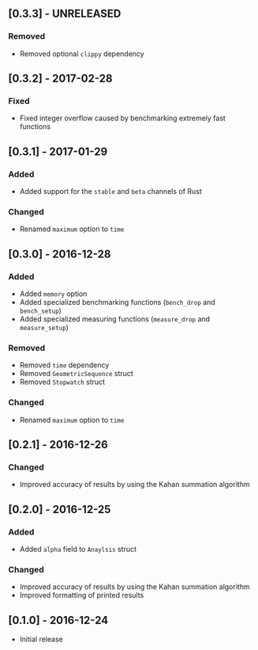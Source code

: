 ## [0.3.3] - UNRELEASED

### Removed
- Removed optional `clippy` dependency

## [0.3.2] - 2017-02-28

### Fixed
- Fixed integer overflow caused by benchmarking extremely fast functions

## [0.3.1] - 2017-01-29

### Added
- Added support for the `stable` and `beta` channels of Rust

### Changed
- Renamed `maximum` option to `time`

## [0.3.0] - 2016-12-28

### Added
- Added `memory` option
- Added specialized benchmarking functions (`bench_drop` and `bench_setup`)
- Added specialized measuring functions (`measure_drop` and `measure_setup`)

### Removed
- Removed `time` dependency
- Removed `GeometricSequence` struct
- Removed `Stopwatch` struct

### Changed
- Renamed `maximum` option to `time`

## [0.2.1] - 2016-12-26

### Changed
- Improved accuracy of results by using the Kahan summation algorithm

## [0.2.0] - 2016-12-25

### Added
- Added `alpha` field to `Anaylsis` struct

### Changed
- Improved accuracy of results by using the Kahan summation algorithm
- Improved formatting of printed results

## [0.1.0] - 2016-12-24
- Initial release
